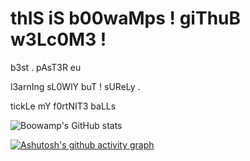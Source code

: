 # thIS iS b00waMps ! giThuB w3Lc0M3 !

b3st . pAsT3R eu 

l3arnIng sL0WlY buT ! sUReLy . 

tickLe mY f0rtNIT3 baLLs

![Boowamp's GitHub stats](https://github-readme-stats.vercel.app/api?username=boowampp&show_icons=true&theme=radical)

[![Ashutosh's github activity graph](https://github-readme-activity-graph.cyclic.app/graph?username=boowampp&theme=dracula)](https://github.com/ashutosh00710/github-readme-activity-graph)
